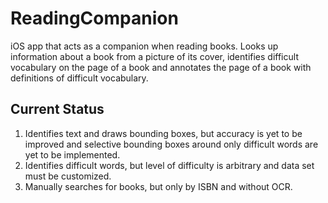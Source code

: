# ReadingCompanion
iOS app that acts as a companion when reading books. Looks up information about a book from a picture of its cover, identifies difficult vocabulary on the page of a book and annotates the page of a book with definitions of difficult vocabulary.

## Current Status
1. Identifies text and draws bounding boxes, but accuracy is yet to be improved and selective bounding boxes around only difficult words are yet to be implemented.
2. Identifies difficult words, but level of difficulty is arbitrary and data set must be customized.
3. Manually searches for books, but only by ISBN and without OCR.
